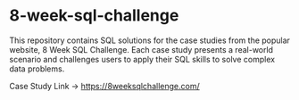 # 8-week-sql-challenge

This repository contains SQL solutions for the case studies from the popular website, 8 Week SQL Challenge. Each case study presents a real-world scenario and challenges users to apply their SQL skills to solve complex data problems.

Case Study Link -> https://8weeksqlchallenge.com/
